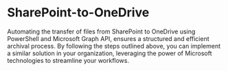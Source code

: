 # SharePoint-to-OneDrive
Automating the transfer of files from SharePoint to OneDrive using PowerShell and Microsoft Graph API, ensures a structured and efficient archival process. By following the steps outlined above, you can implement a similar solution in your organization, leveraging the power of Microsoft technologies to streamline your workflows.
